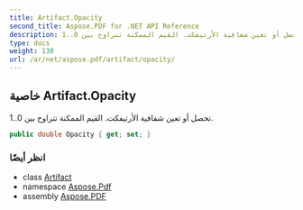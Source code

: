 ```yaml
---
title: Artifact.Opacity
second_title: Aspose.PDF for .NET API Reference
description: خاصية الأرتيفكت. تحصل أو تعين شفافية الأرتيفكت. القيم الممكنة تتراوح بين 0..1
type: docs
weight: 130
url: /ar/net/aspose.pdf/artifact/opacity/
---
```

## خاصية Artifact.Opacity

تحصل أو تعين شفافية الأرتيفكت. القيم الممكنة تتراوح بين 0..1.

```csharp
public double Opacity { get; set; }
```

### انظر أيضًا

* class [Artifact](../)
* namespace [Aspose.Pdf](../../../aspose.pdf/)
* assembly [Aspose.PDF](../../../)